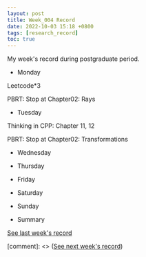 ```yaml
---
layout: post
title: Week_004 Record
date: 2022-10-03 15:18 +0800
tags: [research_record]
toc: true
---
```


My week's record during postgraduate period.
- Monday

Leetcode*3

PBRT: Stop at Chapter02: Rays

- Tuesday

Thinking in CPP: Chapter 11, 12

PBRT: Stop at Chapter02: Transformations

- Wednesday

- Thursday

- Friday

- Saturday

- Sunday

- Summary

[See last week's record](https://zhengtongdu.github.io/2022/09/26/Week_003_Record/)

[comment]: <> ([See next week's record](https://zhengtongdu.github.io/2022/0//Week__Record/))
